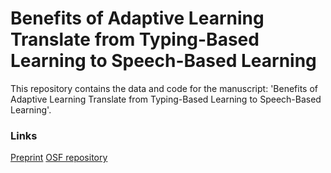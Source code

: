 # Benefits of Adaptive Learning Translate from Typing-Based Learning to Speech-Based Learning 

This repository contains the data and code for the manuscript: 'Benefits of Adaptive Learning Translate from Typing-Based Learning to Speech-Based Learning'. 

### Links

[Preprint](https://psyarxiv.com/wvghu/)
[OSF repository](https://osf.io/cm72k/)



